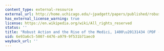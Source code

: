 ```yaml
---
content_type: external-resource
external_url: http://home.uchicago.edu/~jpadgett/papers/published/robust.pdf
has_external_license_warning: true
license: https://en.wikipedia.org/wiki/All_rights_reserved
status: ''
title: "Robust Action and the Rise of the Medici, 1400\u20131434 (PDF - 1.4 MB)"
uid: 6e93a6c5-5007-4476-a979-9f531b71aec0
wayback_url: ''
---
```

